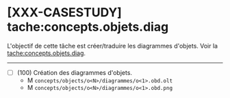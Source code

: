 [XXX-CASESTUDY] tache:concepts.objets.diag
===========================================================

L'objectif de cette tâche est créer/traduire les diagrammes d'objets.
 Voir la [tache:concepts.objets.diag](https://modelscript.readthedocs.io/en/latest/tasks/concepts/concepts.objets.diag/index.html).

________

- [ ] (100) Création des diagrammes d'objets.
    - M ``concepts/objects/o<N>/diagrammes/o<1>.obd.olt``
    - M ``concepts/objects/o<N>/diagrammes/o<1>.obd.png``